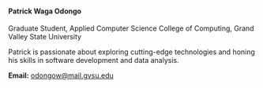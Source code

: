 <h4><b>Patrick Waga Odongo</b></h4>  
Graduate Student, Applied Computer Science
College of Computing, Grand Valley State University    

Patrick is passionate about exploring cutting-edge technologies and honing his skills in software development and data analysis.

**Email:** odongow@mail.gvsu.edu
